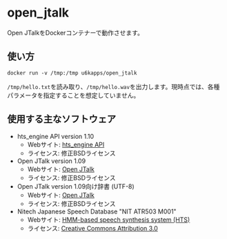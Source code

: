 # open_jtalk

Open JTalkをDockerコンテナーで動作させます。

## 使い方

```
docker run -v /tmp:/tmp u6kapps/open_jtalk
```

`/tmp/hello.txt`を読み取り、`/tmp/hello.wav`を出力します。現時点では、各種パラメータを指定することを想定していません。

## 使用する主なソフトウェア

* hts_engine API version 1.10
    * Webサイト: [hts_engine API](http://hts-engine.sourceforge.net/)
    * ライセンス: 修正BSDライセンス
* Open JTalk version 1.09
    * Webサイト: [Open JTalk](http://open-jtalk.sourceforge.net/)
    * ライセンス: 修正BSDライセンス
* Open JTalk version 1.09向け辞書 (UTF-8)
    * Webサイト: [Open JTalk](http://open-jtalk.sourceforge.net/)
    * ライセンス: 修正BSDライセンス
* Nitech Japanese Speech Database "NIT ATR503 M001"
    * Webサイト: [HMM-based speech synthesis system (HTS)](http://hts.sp.nitech.ac.jp/)
    * ライセンス: [Creative Commons Attribution 3.0](https://creativecommons.org/licenses/by/3.0/)
